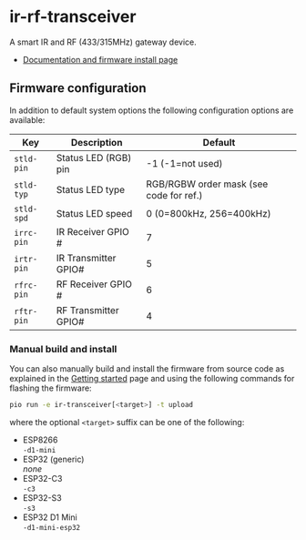# ir-rf-transceiver

A smart IR and RF (433/315MHz) gateway device.

- [Documentation and firmware install page](https://homegenie.it/mini/1.2/examples/ir-rf-gateway/)


## Firmware configuration

In addition to default system options the following configuration options are available:

| Key        | Description          | Default                                 |
|------------|----------------------|-----------------------------------------|
| `stld-pin` | Status LED (RGB) pin | -1 (-1=not used)                        |
| `stld-typ` | Status LED type      | RGB/RGBW order mask (see code for ref.) |
| `stld-spd` | Status LED speed     | 0 (0=800kHz, 256=400kHz)                |
| `irrc-pin` | IR Receiver GPIO #   | 7                                       |
| `irtr-pin` | IR Transmitter GPIO# | 5                                       |
| `rfrc-pin` | RF Receiver GPIO #   | 6                                       |
| `rftr-pin` | RF Transmitter GPIO# | 4                                       |


### Manual build and install

You can also manually build and install the firmware from source code
as explained in the [Getting started](../../getting-started#custom-firmware) page
and using the following commands for flashing the firmware:

```bash
pio run -e ir-transceiver[<target>] -t upload
```

where the optional `<target>` suffix can be one of the following:
- ESP8266  
  `-d1-mini`
- ESP32 (generic)  
  *none*
- ESP32-C3  
  `-c3`
- ESP32-S3  
  `-s3`
- ESP32 D1 Mini    
  `-d1-mini-esp32`
